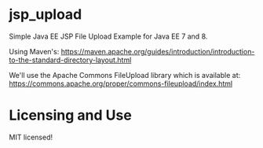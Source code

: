 # jsp_upload

Simple Java EE JSP File Upload Example for Java EE 7 and 8.

Using Maven's: https://maven.apache.org/guides/introduction/introduction-to-the-standard-directory-layout.html

We'll use the Apache Commons FileUpload library which is available at: https://commons.apache.org/proper/commons-fileupload/index.html

# Licensing and Use

MIT licensed!